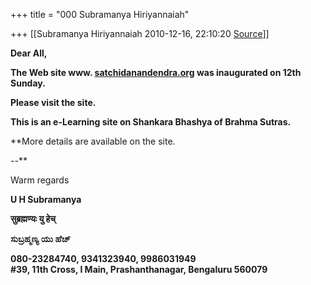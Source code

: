 +++
title = "000 Subramanya Hiriyannaiah"

+++
[[Subramanya Hiriyannaiah	2010-12-16, 22:10:20 [Source](https://groups.google.com/g/samskrita/c/WHRJqBTt38o)]]



**Dear All,**

**The Web site www. [satchidanandendra.org](http://satchidanandendra.org) was inaugurated on 12th Sunday.**

**Please visit the site.**

**This is an e-Learning site on Shankara Bhashya of Brahma Sutras.**

**More details are available on the site.  
  
--**  

Warm regards

  
**U H Subramanya**

**सुब्रह्मण्यः यु हेच्**

**ಸುಬ್ರಹ್ಮಣ್ಯ ಯು ಹೆಚ್**

**080-23284740, 9341323940, 9986031949  
#39, 11th Cross, I Main, Prashanthanagar, Bengaluru 560079**

  

